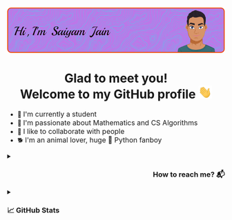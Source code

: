 ![Alt text](./resources/header.png)

<h1 align="center">Glad to meet you!<br>Welcome to my GitHub profile <img src="./resources/wave.gif" widht="30px" height="30px"></h1>
<ul>
    <li>🏢 <font size="3">I'm currently a student</font></li>
    <li>💜 <font size="3">I'm passionate about Mathematics and CS Algorithms</font></li>
    <li>🤝 <font size="3">I like to collaborate with people</font></li>
    <li>🐕 <font size="3">I'm an animal lover, huge 🐍 Python fanboy</font></li>
</ul>

<details>
    <summary><h3 align="right">How to reach me? 📬</h1></summary>
    <br>
    <ul>
        <li><a href="https://www.linkedin.com/in/saiyam-sandhir/"><img src="./resources/linkedin.png" height="30px" widht="30px"></a></li>
        <li><a href="https://twitter.com/saiyam_sandhir"><img src="./resources/twitter.png" height="30px" widht="30px"></a></li>
        <li><a href="https://github.com/saiyam-sandhir"><img src="./resources/github.png" height="30px" widht="30px"></a></li>
        <li><a href="mailto:saiyamsandhir@gmail.com"><img src="./resources/email.png" height="30px" widht="30px"></a></li>
    </ul>
</details>

<details>
    <summary><h3>📈 GitHub Stats</h1></summary>
    <br>
    <img src="https://github-readme-stats.vercel.app/api?username=saiyam-sandhir&show_icons=true&theme=radical" width="48%">
    <img src="https://github-readme-streak-stats.herokuapp.com/?user=saiyam-sandhir&theme=radical" width="48%">
</details>
